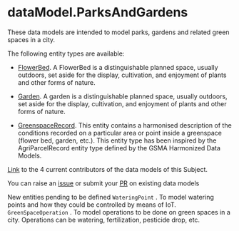 # dataModel.ParksAndGardens
These data models are intended to model parks, gardens and related green spaces in a city.

The following entity types are available:
- [FlowerBed](https://smart-data-models.github.io/dataModel.ParksAndGardens/FlowerBed/README.md
). A FlowerBed is a distinguishable planned space, usually outdoors, set aside for
the display, cultivation, and enjoyment of plants and other forms of nature.


- [Garden](https://smart-data-models.github.io/dataModel.ParksAndGardens/Garden/README.md
). A garden is a distinguishable planned space, usually outdoors, set aside for
the display, cultivation, and enjoyment of plants and other forms of nature.


- [GreenspaceRecord](https://smart-data-models.github.io/dataModel.ParksAndGardens/GreenspaceRecord/README.md
). This entity contains a harmonised description of the conditions recorded on
a particular area or point inside a greenspace (flower bed, garden, etc.).
This entity type has been inspired by the AgriParcelRecord entity type
defined by the GSMA Harmonized Data Models.



[Link](https://smart-data-models.github.io/dataModel.ParksAndGardens/CONTRIBUTORS.yaml) to the 4 current contributors of the data models of this Subject.

You can raise an [issue](https://github.com/smart-data-models/dataModel.ParksAndGardens/issues) or submit your [PR](https://github.com/smart-data-models/dataModel.ParksAndGardens/pulls) on existing data models

New entities pending to be defined `WateringPoint` . To model watering points and how they could be controlled by means of IoT. `GreenSpaceOperation` . To model operations to be done on green spaces in a city. Operations can be watering, fertilization, pesticide drop, etc.
